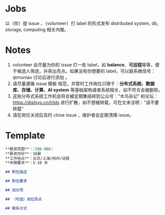 # Jobs
以（你）提 issue 、（volunteer）打 label 的形式发布 distributed system, db, storage, computing 相关内推。

# Notes

1. volunteer 会尽量为你的 issue 打一些 label，如 **balance**、**可远程**等等，便于候选人筛选，并突出亮点。如果没有你想要的 label，可以联系微信号：qtmuniao 讨论后进行添加 。
1. 请尽量遵循 issue 模板 规范，并暂时工作岗位只限于：**分布式系统、数据库、存储、计算、AI system** 等基础架构或者系统相关，如不符合会被删除。
1. 这些分布式系统工作机会将会被定期集结转到公众号：“木鸟杂记” 和论坛：https://distsys.cn/t/jds 进行扩散，如不想被转载，可在文末注明：“请不要转载”
1. 请在岗位关闭后及时 close issue ，维护者会定期清理 issue。

# Template

```md
**薪资范围**：[20k-80k] 
**薪资月份**：16薪
**工作地点**：北京/上海/杭州/远程
**年限要求**：5-10 年

## 职位描述

## 职位要求

## 加分项

## （可选）岗位亮点

## 联系方式
```
